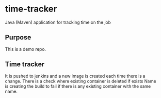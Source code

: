 # time-tracker
Java (Maven) application for tracking time on the job

## Purpose

This is a demo repo.

Time tracker
---------------------
It is pushed to jenkins and a new image is created each time there is a change.
There is a check where existing container is deleted if exists
Name is creating the build to fail if there is any existing container with the same name.
